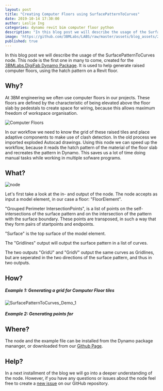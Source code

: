 ```yaml
---
layout: post
title: "Creating Computer Floors using SurfacePatternToCurves"
date: 2019-10-14 17:30:00
author: Leslie Ing
categories: dynamo revit bim computer floor python
description: "In this blog post we will describe the usage of the SurfacePatternToCurves node"
image: 'https://github.com/3BMLabs/LABS/raw/master/assets/blog_assets/2019-10-01/SurfacePatternToCurves_Demo_1.gif' 
published: true
---
```


In this blog post we will describe the usage of the SurfacePatternToCurves node. This node is the first one in many to come, created for the [3BMLabs.DigiFab Dynamo Package](https://github.com/3BMLabs/.DigiFab "3BMLabs.DigiFab repository"). It is used to help generate raised computer floors, using the hatch pattern on a Revit floor.

## Why?

At 3BM engineering we often use computer floors in our projects. These floors are defined by the characteristic of being elevated above the floor slab by pedestals to create space for wiring, because this allows maximum freedom of workspace organisation. 

![Computer Floors](https://raw.githubusercontent.com/3BMLabs/LABS/master/assets/blog_assets/2019-10-15/PBF_HighRes-Project_DOW_Terneuzen-Wurks-36-ps.jpg)

In our workflow we need to know the grid of these raised tiles and place adaptive components to make use of clash detection. In the old process we imported exploded Autocad drawings. Using this node we can speed up the workflow, because it reads the hatch pattern of the material of the floor slab and recreates the pattern in Dynamo. This saves us a lot of time doing manual tasks while working in multiple sofware programs.

## What?

![node](https://github.com/3BMLabs/LABS/raw/master/assets/blog_assets/2019-10-15/SurfacePatternToCurves%20node.PNG
)

Let's first take a look at the in- and output of the node. The node accepts as input a model element, in our case a floor: "FloorElement".

"Grouped Perimeter IntersectionPoints", is a list of points on the self-intersections of the surface pattern and on the intersection of the pattern with the surface boundary. These points are transposed, in such a way that they form pairs of startpoints and endpoints.

"Surface" is the top surface of the model element.

The "Gridlines" output will output the surface pattern in a list of curves.

The two outputs "GridU" and "GridV" output the same curves as Gridlines, but are seperated in the two directions of the surface pattern, and thus in two outputs.

## How?

##### Example 1: Generating a grid for Computer Floor tiles
![SurfacePatternToCurves_Demo_1](https://github.com/3BMLabs/LABS/raw/master/assets/blog_assets/2019-10-01/SurfacePatternToCurves_Demo_1.gif)
##### Example 2: Generating points for 


## Where?

The node and the example file can be installed from the Dynamo package mananger, or downloaded from our [Github Page](https://github.com/3BMLabs/.DigiFab "3BMLabs.DigiFab repository").

## Help?

In a next installment of the blog we will go into a deeper understanding of the node. However, if you have any questions or issues about the node feel free to create a [new issue](https://github.com/3BMLabs/.DigiFab/issues "3BMLabs.DigiFab repository issues") on our GitHub repository. 
